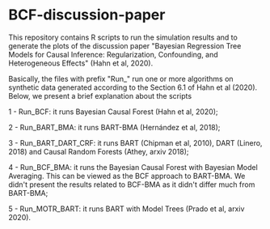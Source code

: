 # BCF-discussion-paper
This repository contains R scripts to run the simulation results and to generate the plots of the discussion paper "Bayesian Regression Tree Models for Causal Inference: Regularization, Confounding, and Heterogeneous Effects" (Hahn et al, 2020).

Basically, the files with prefix "Run_" run one or more algorithms on synthetic data generated according to the Section 6.1 of Hahn et al (2020). Below, we present a brief explanation about the scripts
 
1 - Run_BCF: it runs Bayesian Causal Forest (Hahn et al, 2020); 

2 - Run_BART_BMA: it runs BART-BMA (Hernández et al, 2018);

3 - Run_BART_DART_CRF: it runs BART (Chipman et al, 2010), DART (Linero, 2018) and Causal Random Forests (Athey, arxiv 2018); 

4 - Run_BCF_BMA: it runs the Bayesian Causal Forest with Bayesian Model Averaging. This can be viewed as the BCF approach to BART-BMA. We didn't present the results related to BCF-BMA as it didn't differ much from BART-BMA; 

5 - Run_MOTR_BART: it runs BART with Model Trees (Prado et al, arxiv 2020).
